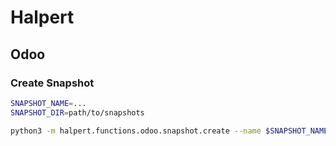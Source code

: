 # Halpert

## Odoo

### Create Snapshot
```bash
SNAPSHOT_NAME=...
SNAPSHOT_DIR=path/to/snapshots

python3 -m halpert.functions.odoo.snapshot.create --name $SNAPSHOT_NAME --snapshot-dir $SNAPSHOT_DIR
```